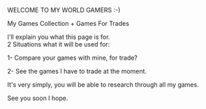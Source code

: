 WELCOME TO MY WORLD GAMERS :-)

My Games Collection + Games For Trades

I'll explain you what this page is for.  
2 Situations what it will be used for:

1- Compare your games with mine, for trade?

2- See the games I have to trade at the moment.

It's very simply, you will be able to research through all my games.

See you soon I hope.
